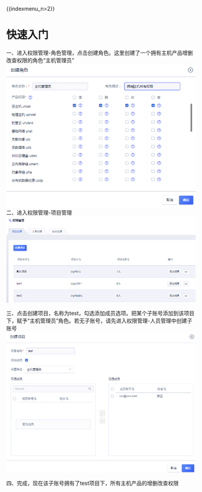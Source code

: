 {{indexmenu_n>2}}

# 快速入门

一、进入权限管理-角色管理，点击创建角色。这里创建了一个拥有主机产品增删改查权限的角色“主机管理员”  
![](/images/member_20190107164229.png)  
二、进入权限管理-项目管理  
![](/images/member_20190107163134.png)

三、点击创建项目，名称为test，勾选添加成员选项。把某个子账号添加到该项目下，赋予“主机管理员”角色。若无子账号，请先进入权限管理-人员管理中创建子账号  
![](/images/member_20190107165057.png)

四、完成，现在该子账号拥有了test项目下，所有主机产品的增删改查权限
